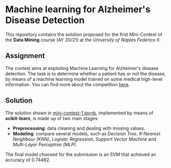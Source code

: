 # Machine learning for Alzheimer's Disease Detection
This repository contains the solution proposed for the first Mini-Contest of the **Data Mining** course (AY 20/21) at the *University of Naples Federico II*.

## Assignment
The contest aims at exploiting Machine Learning for Alzheimer's disease detection. The task is to determine whether a patient has or not the disease, by means of a machine learning model trained on some medical high-level information. You can find more about the competition [here](https://www.kaggle.com/c/unina-data-mining-2021-minicontest-n1/overview).

## Solution
The solution shown in [mini-contest-1.ipynb](https://github.com/fabiod20/data-mining/blob/main/mini-contest-1-classification/mini-contest-1.ipynb), implemented by means of **scikit-learn**, is made up of two main stages:
- **Preprocessing**: data cleaning and dealing with missing values.
- **Modeling**: compare several models, such as *Decision Tree*, *K-Nearest Neighbour (KNN)*, *Logistic Regression*, *Support Vector Machine* and *Multi-Layer Perceptron (MLP)*.

The final model choosed for the submission is an SVM that achieved an accuracy of 0.74482.
